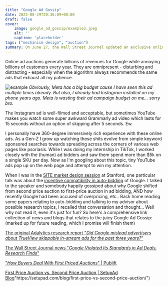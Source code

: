 ```yaml
---
title: "Google Ad Gossip"
date: 2023-08-29T20:36:09+08:00
draft: false
cover:
    image: google_ad_gossip/example3.jpeg
    alt: ''
    caption: 'placeholder'
tags: ["mechanism design", "auction"]
summary: On June 27, the Wall Street Journel updated an exclusive online news post titled 'Google Violated Its Standards in Ad Deals, Research Finds', based on a 127-page research report published by Analytics. The potential conflict involves renown names such as TikTok, J&J. The impact of the research is huuuuge, according to Wall Street Journel 'Some ad buyers who have reviewed the research say they want their money back'. 
---
```


Online ad auctions generate billions of revenues for Google while annoying billions of customers every year. They are omnipresent - disturbing and distracting - especially when the algorithm always recommends the same ads that exhaust all my patience.

![example](/google_ad_gossip/example1.jpeg)
*Obviously, Meta has a big budget cause I have seen this ad multiple times already. But also, I already had Instagram installed on my phone years ago. Meta is wasting their ad campaign budget on me... sorry bro.*

The Instagram ad is well-filmed and acceptable, but sometimes YouTube makes you watch some super awkward Grammarly ad video which lasts for 15 seconds without an option of skipping after 5 seconds. Ew.

I personally have 360-degree immersively rich experience with these online ads. As a Gen-Z I grow up watching these shits evolve from simple keyword sponsored searches towards spreading across the corners of various web pages like psoriasis. While I was doing my internship in TikTok, I worked closely with the (human) ad bidders and saw them spend more than $5k on a single SKU per day. Now as I'm googling about this topic, tiny YouTube ads pop up on the web page and attempt to win my attention.

When I was in the [SITE market design session](http://economics.stanford.edu/events/site-2023/session-2-market-design") at Stanford, one particular talk was about the [incentive compatibility in auto-bidding](http://arxiv.org/abs/2301.13414") of Google. I talked to the speaker and somebody happily gossiped about why Google shifted from second price auction to first-price auction in ad bidding, AND how recently Google had been accused of overpricing, etc.. Back home reading some papers relating to auto-bidding and talking to my advisor about possible research topics, I recalled that conversation and thought… Well why not read it, even it's just for fun? So here's a comprehensive link collection of news and blogs that relates to the juicy Google Ad Gossip: (marked up for future reading, which I promise will finish them)

[The original Adalytics research report "*Did Google mislead advertisers about TrueView skippable in-stream ads for the past three years?*"](http://adalytics.io/blog/invalid-google-video-partner-trueview-ads')

[The Wall Street Journal news "*Google Violated Its Standards in Ad Deals, Research Finds*"](http://www.wsj.com/articles/google-violated-its-standards-in-ad-deals-research-finds-3e24e041')

["*How Buyers Deal With First Priced Auctions*" | Publift](http://www.publift.com/blog/what-will-googles-first-price-auction-mean-for-publishers")

[First Price Auction vs. Second Price Auction | SetupAd Blog](http://setupad.com/blog/first-price-vs-second-price-auction/")"https://setupad.com/blog/first-price-vs-second-price-auction/")

